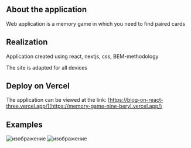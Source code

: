 ## About the application

Web application is a memory game in which you need to find paired cards

## Realization

Application created using react, nextjs, css, BEM-methodology

The site is adapted for all devices

## Deploy on Vercel

The application can be viewed at the link:
[https://blog-on-react-three.vercel.app/](https://memory-game-nine-beryl.vercel.app/)

## Examples

![изображение](https://github.com/Suyukee/memory-game/assets/39066019/e8806da8-7dd4-4f42-8877-8e7c2e5108c4)
![изображение](https://github.com/Suyukee/memory-game/assets/39066019/a8b1f2d1-64aa-40dd-a04a-a48bf95c87c3)
